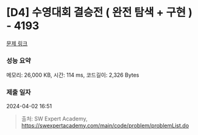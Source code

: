 # [D4] 수영대회 결승전 ( 완전 탐색 + 구현 ) - 4193 

[문제 링크](https://swexpertacademy.com/main/code/problem/problemDetail.do?contestProbId=AWKaG6_6AGQDFARV) 

### 성능 요약

메모리: 26,000 KB, 시간: 114 ms, 코드길이: 2,326 Bytes

### 제출 일자

2024-04-02 16:51



> 출처: SW Expert Academy, https://swexpertacademy.com/main/code/problem/problemList.do